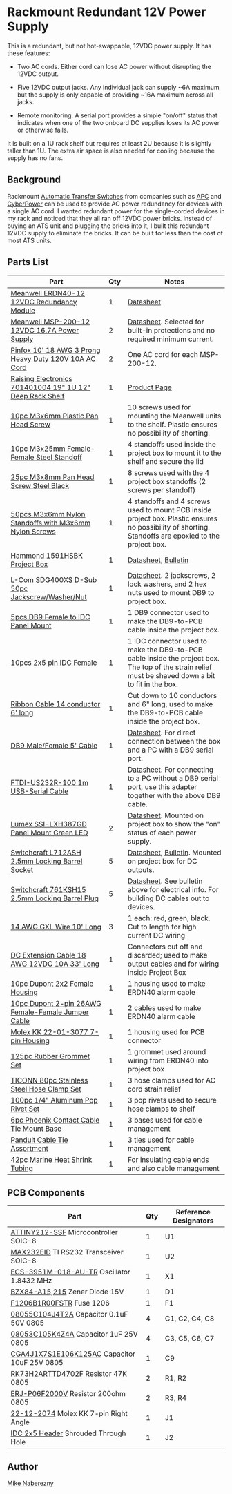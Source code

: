 # Rackmount Redundant 12V Power Supply

This is a redundant, but not hot-swappable, 12VDC power supply.  It has these features:

 - Two AC cords.  Either cord can lose AC power without disrupting the 12VDC output.

 - Five 12VDC output jacks.  Any individual jack can supply ~6A maximum but the supply is only capable of providing ~16A maximum across all jacks.

 - Remote monitoring.  A serial port provides a simple "on/off" status that indicates when one of the two onboard DC supplies loses its AC power or otherwise fails.

It is built on a 1U rack shelf but requires at least 2U because it is slightly taller than 1U.  The extra air space is also needed for cooling because the supply has no fans.

## Background

Rackmount [Automatic Transfer Switches](https://web.archive.org/web/20220408134749/https://www.youtube.com/watch?v=JSWmmY9tKrM) from companies such as [APC](https://web.archive.org/web/20220408135631/https://download.schneider-electric.com/files?p_File_Name=BSTY-AQNP38_R0_EN.pdf&p_Doc_Ref=SPD_BSTY-AQNP38_EN&p_enDocType=Catalog) and [CyberPower](https://web.archive.org/web/20220408140138/https://www.cyberpower.com/tw/en/File/GetCyberpowerFileByDocId/DS-21040002-01) can be used to provide AC power redundancy for devices with a single AC cord.  I wanted redundant power for the single-corded devices in my rack and noticed that they all ran off 12VDC power bricks.  Instead of buying an ATS unit and plugging the bricks into it, I built this redundant 12VDC supply to eliminate the bricks.  It can be built for less than the cost of most ATS units.

## Parts List

| Part | Qty | Notes |
|------|-----|-------|
|[Meanwell ERDN40-12 12VDC Redundancy Module](https://www.mouser.com/ProductDetail/709-ERDN40-12) | 1 | [Datasheet](https://web.archive.org/web/20220407021145/https://www.meanwell.com/upload/pdf/ERDN40/ERDN40-spec.pdf) |
|[Meanwell MSP-200-12 12VDC 16.7A Power Supply](https://www.mouser.com/ProductDetail/709-MSP200-12) | 2 | [Datasheet](https://web.archive.org/web/20220407021309/https://www.mouser.com/datasheet/2/260/MSP_200_SPEC-1109886.pdf).  Selected for built-in protections and no required minimum current. |
|[Pinfox 10' 18 AWG 3 Prong Heavy Duty 120V 10A AC Cord](https://www.amazon.com/gp/product/B07QYRMD6D) | 2 | One AC cord for each MSP-200-12. |
|[Raising Electronics 701401004 19" 1U 12" Deep Rack Shelf](https://www.amazon.com/gp/product/B01M8HKRA7) | 1 | [Product Page](https://web.archive.org/web/20220408132026/https://risingracks.com/cantilever-server-shelf-vented-black-shelves-rack-mount-19-1u-12-300mm-deep/) |
|[10pc M3x6mm Plastic Pan Head Screw](https://www.ebay.com/itm/254913074827) | 1 | 10 screws used for mounting the Meanwell units to the shelf.  Plastic ensures no possibility of shorting. |
|[10pc M3x25mm Female-Female Steel Standoff](https://www.ebay.com/itm/113410581076) | 1 | 4 standoffs used inside the project box to mount it to the shelf and secure the lid |
|[25pc M3x8mm Pan Head Screw Steel Black](https://www.ebay.com/itm/111839544046) | 1 | 8 screws used with the 4 project box standoffs (2 screws per standoff) |
|[50pcs M3x6mm Nylon Standoffs with M3x6mm Nylon Screws](https://www.ebay.com/itm/262850128455) | 1 | 4 standoffs and 4 screws used to mount PCB inside project box.  Plastic ensures no possibility of shorting.  Standoffs are epoxied to the project box. |
|[Hammond 1591HSBK Project Box](https://www.digikey.com/en/products/detail/hammond-manufacturing/1591HSBK/130882) | 1 | [Datasheet](https://web.archive.org/web/20210928162934/http://www.hammondmfg.com/pdf/1591H.pdf), [Bulletin](https://web.archive.org/web/20220407164638/https://www.mouser.com/datasheet/2/177/1591-1389824.pdf) |
|[L-Com SDG400XS D-Sub 50pc Jackscrew/Washer/Nut](https://www.newark.com/l-com/sdg400xs/jack-screw-4-40-10-16mm/dp/63K2685) | 1 | [Datasheet](https://web.archive.org/web/20220827230745/https://www.l-com.com/Images/Downloadables/2D/SDG450XS_2D.pdf).  2 jackscrews, 2 lock washers, and 2 hex nuts used to mount DB9 to project box. |
|[5pcs DB9 Female to IDC Panel Mount](https://www.ebay.com/itm/311374355272) | 1 | 1 DB9 connector used to make the DB9-to-PCB cable inside the project box. |
|[10pcs 2x5 pin IDC Female](https://www.ebay.com/itm/323745402692) | 1 | 1 IDC connector used to make the DB9-to-PCB cable inside the project box.  The top of the strain relief must be shaved down a bit to fit in the box. |
|[Ribbon Cable 14 conductor 6' long](https://www.ebay.com/itm/282211468932) | 1 | Cut down to 10 conductors and 6" long, used to make the DB9-to-PCB cable inside the project box. |
|[DB9 Male/Female 5' Cable](https://www.mouser.com/ProductDetail/523-CS-DSDMDB09MF005) | 1 | [Datasheet](https://web.archive.org/web/20220719155819/https://www.mouser.com/datasheet/2/18/1/CS_DSDMDB09MF-2079775.pdf).  For direct connection between the box and a PC with a DB9 serial port. |
|[FTDI-US232R-100 1m USB-Serial Cable](https://www.mouser.com/ProductDetail/895-US232R-100-BLK) | 1 | [Datasheet](https://web.archive.org/web/20220828230546/https://www.mouser.com/datasheet/2/163/DS_US232R-10_R-100-500-1669828.pdf).  For connecting to a PC without a DB9 serial port, use this adapter together with the above DB9 cable. |
|[Lumex SSI-LXH387GD Panel Mount Green LED](https://www.mouser.com/ProductDetail/696-SSI-LXH387GD) | 2 | [Datasheet](https://web.archive.org/web/20221002231549/https://www.mouser.com/datasheet/2/244/LUMX_S_A0001762456_1-2551886.pdf).  Mounted on project box to show the "on" status of each power supply.
|[Switchcraft L712ASH 2.5mm Locking Barrel Socket](https://www.mouser.com/ProductDetail/502-L712ASH) | 5 | [Datasheet](https://web.archive.org/web/20220407035419/https://www.mouser.com/datasheet/2/393/L712ASH-L722ASH_CD-1110860.pdf), [Bulletin](https://web.archive.org/web/20220407164041/https://www.switchcraft.com/Documents/switchcraft_npb_637_high_temp_jacks_plugs.pdf).  Mounted on project box for DC outputs. |
|[Switchcraft 761KSH15 2.5mm Locking Barrel Plug](https://www.mouser.com/ProductDetail/502-761KSH15) | 5 | [Datasheet](https://web.archive.org/web/20220407035117/https://www.mouser.com/datasheet/2/393/761KSH-S761KSH_CD-1110850.pdf). See bulletin above for electrical info.  For building DC cables out to devices. |
|[14 AWG GXL Wire 10' Long](https://www.ebay.com/itm/293094627307) | 3 | 1 each: red, green, black.  Cut to length for high current DC wiring |
|[DC Extension Cable 18 AWG 12VDC 10A 33' Long](https://www.ebay.com/itm/133233779533) | 1 | Connectors cut off and discarded; used to make output cables and for wiring inside Project Box |
|[10pc Dupont 2x2 Female Housing](https://www.ebay.com/itm/141510327734) | 1 | 1 housing used to make ERDN40 alarm cable |
|[10pc Dupont 2-pin 26AWG Female-Female Jumper Cable](https://www.ebay.com/itm/254959908608) | 1 | 2 cables used to make ERDN40 alarm cable |
|[Molex KK 22-01-3077 7-pin Housing](https://www.mouser.com/ProductDetail/538-22-01-3077)| 1 | 1 housing used for PCB connector |
|[125pc Rubber Grommet Set](https://www.ebay.com/itm/221291687081) | 1 | 1 grommet used around wiring from ERDN40 into project box |
|[TICONN 80pc Stainless Steel Hose Clamp Set](https://www.amazon.com/gp/product/B094YP2F3D) | 1 | 3 hose clamps used for AC cord strain relief |
|[100pc 1/4" Aluminum Pop Rivet Set](https://www.harborfreight.com/100-piece-1-4-quarter-inch-aluminum-blind-rivet-set-67619.html) | 1 | 3 pop rivets used to secure hose clamps to shelf |
|[6pc Phoenix Contact Cable Tie Mount Base](https://www.mouser.com/ProductDetail/651-3240709) | 1 | 3 bases used for cable management |
|[Panduit Cable Tie Assortment](https://www.mouser.com/ProductDetail/644-KB-550) | 1 | 3 ties used for cable management |
|[42pc Marine Heat Shrink Tubing](https://www.harborfreight.com/42-piece-marine-heat-shrink-tubing-67598.html) | 1 | For insulating cable ends and also cable management |

## PCB Components

| Part | Qty | Reference Designators |
|------|-----|-----------------------|
|[ATTINY212-SSF](https://www.mouser.com/ProductDetail/579-ATTINY212-SSF) Microcontroller SOIC-8 | 1 | U1 |
|[MAX232EID](https://www.mouser.com/ProductDetail/595-MAX232EID) TI RS232 Transceiver SOIC-8 | 1 | U2 |
|[ECS-3951M-018-AU-TR](https://www.mouser.com/ProductDetail/520-3951M-018-AU) Oscillator 1.8432 MHz | 1 | X1 |
|[BZX84-A15,215](https://www.mouser.com/ProductDetail/771-BZX84-A15,215) Zener Diode 15V | 1 | D1 |
|[F1206B1R00FSTR](https://www.mouser.com/ProductDetail/581-F1206B1R00FSTR) Fuse 1206 | 1 | F1 |
|[08055C104J4T2A](https://www.mouser.com/ProductDetail/581-08055C104J4T2A) Capacitor 0.1uF 50V 0805 | 4 | C1, C2, C4, C8 |
|[08053C105K4Z4A](https://www.mouser.com/ProductDetail/581-08053C105K4Z4A) Capacitor 1uF 25V 0805 | 4 | C3, C5, C6, C7 |
|[CGA4J1X7S1E106K125AC](https://www.mouser.com/ProductDetail/810-CGA4J1X7S1E106K1) Capacitor 10uF 25V 0805 | 1 | C9 |
|[RK73H2ARTTD4702F](https://www.mouser.com/ProductDetail/660-RK73H2ARTTD4702F) Resistor 47K 0805 | 2 | R1, R2 |
|[ERJ-P06F2000V](https://www.mouser.com/ProductDetail/667-ERJ-P06F2000V) Resistor 200ohm  0805 | 2 | R3, R4 |
|[22-12-2074](https://www.mouser.com/ProductDetail/538-22-12-2074) Molex KK 7-pin Right Angle | 1 | J1 |
|[IDC 2x5 Header](https://www.ebay.com/itm/254517739367) Shrouded Through Hole | 1 | J2 |

## Author

[Mike Naberezny](https://github.com/mnaberez)
